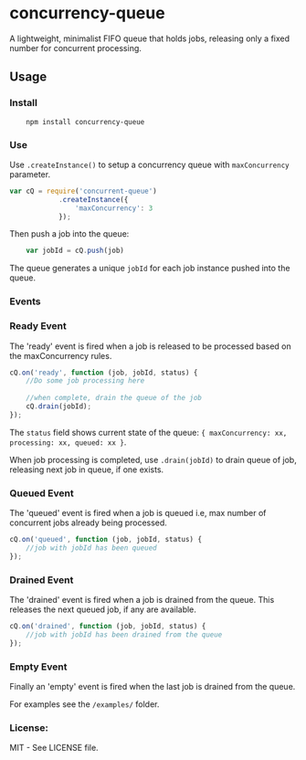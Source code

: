 # concurrency-queue
A lightweight, minimalist FIFO queue that holds jobs, releasing only a fixed number 
for concurrent processing.

## Usage

### Install
```
    npm install concurrency-queue
```
### Use

Use `.createInstance()` to setup a concurrency queue with `maxConcurrency` parameter.

```javascript
var cQ = require('concurrent-queue')
            .createInstance({
                'maxConcurrency': 3
            });
```
Then push a job into the queue: 
```javascript
    var jobId = cQ.push(job)    
```
The queue generates a unique `jobId` for each job instance pushed into the queue. 

### Events

### Ready Event

The 'ready' event is fired when a job is released to be processed based on the maxConcurrency rules.

```javascript
cQ.on('ready', function (job, jobId, status) {
    //Do some job processing here
    
    //when complete, drain the queue of the job
    cQ.drain(jobId); 
});
```

The `status` field shows current state of the queue: 
`{ maxConcurrency: xx, processing: xx, queued: xx }`. 

When job processing is completed, use `.drain(jobId)` to drain queue of job, releasing next job in queue, if one exists.

### Queued Event

The 'queued' event is fired when a job is queued i.e, max number of concurrent jobs already being processed.

```javascript
cQ.on('queued', function (job, jobId, status) {
    //job with jobId has been queued
});
```
### Drained Event
The 'drained' event is fired when a job is drained from the queue. This releases the next queued job, if any are available.

```javascript
cQ.on('drained', function (job, jobId, status) {
    //job with jobId has been drained from the queue
});
```

### Empty Event

Finally an 'empty' event is fired when the last job is drained from the queue.

For examples see the `/examples/` folder.

### License: 
MIT - See LICENSE file.

